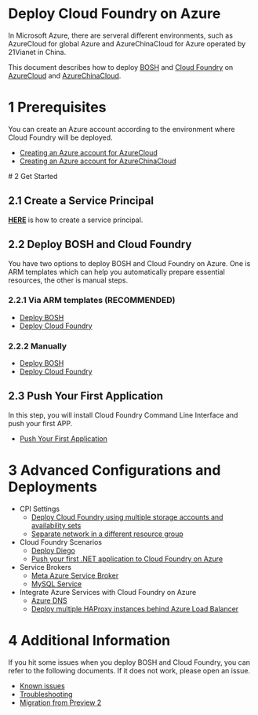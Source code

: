 # Deploy Cloud Foundry on Azure

In Microsoft Azure, there are serveral different environments, such as AzureCloud for global Azure and AzureChinaCloud for Azure operated by 21Vianet in China.

This document describes how to deploy [BOSH](http://bosh.io/) and [Cloud Foundry](https://www.cloudfoundry.org/) on [AzureCloud](https://azure.microsoft.com/en-us/) and [AzureChinaCloud](https://www.azure.cn/).

# 1 Prerequisites

You can create an Azure account according to the environment where Cloud Foundry will be deployed.

* [Creating an Azure account for AzureCloud](https://azure.microsoft.com/en-us/pricing/free-trial/)
* [Creating an Azure account for AzureChinaCloud](https://www.azure.cn/pricing/pia/)

<a name="get-started"/>
# 2 Get Started

## 2.1 Create a Service Principal

[**HERE**](./get-started/create-service-principal.md) is how to create a service principal.

## 2.2 Deploy BOSH and Cloud Foundry

You have two options to deploy BOSH and Cloud Foundry on Azure. One is ARM templates which can help you automatically prepare essential resources, the other is manual steps.

### 2.2.1 Via ARM templates (**RECOMMENDED**)

* [Deploy BOSH](./get-started/via-arm-templates/deploy-bosh-via-arm-templates.md)
* [Deploy Cloud Foundry](./get-started/via-arm-templates/deploy-cloudfoundry-via-arm-templates.md)

### 2.2.2 Manually

* [Deploy BOSH](./get-started/manually/deploy-bosh-manually.md)
* [Deploy Cloud Foundry](./get-started/manually/deploy-cloudfoundry-manually.md)

## 2.3 Push Your First Application

In this step, you will install Cloud Foundry Command Line Interface and push your first APP.

* [Push Your First Application](./get-started/push-demo-app.md)

# 3 Advanced Configurations and Deployments

* CPI Settings
  * [Deploy Cloud Foundry using multiple storage accounts and availability sets](./advanced/deploy-cloudfoundry-for-enterprise/)
  * [Separate network in a different resource group](./advanced/separate-network-in-a-different-resource-group/)
* Cloud Foundry Scenarios
  * [Deploy Diego](./advanced/deploy-diego/)
  * [Push your first .NET application to Cloud Foundry on Azure](./advanced/push-your-first-net-application-to-cloud-foundry-on-azure/)
* Service Brokers
  * [Meta Azure Service Broker](https://github.com/Azure/meta-azure-service-broker)
  * [MySQL Service](./advanced/deploy-mysql/)
* Integrate Azure Services with Cloud Foundry on Azure
  * [Azure DNS](./advanced/deploy-azuredns/)
  * [Deploy multiple HAProxy instances behind Azure Load Balancer](./advanced/deploy-multiple-haproxy/)

# 4 Additional Information

If you hit some issues when you deploy BOSH and Cloud Foundry, you can refer to the following documents. If it does not work, please open an issue.

* [Known issues](./additional-information/known-issues.md)
* [Troubleshooting](./additional-information/troubleshooting.md)
* [Migration from Preview 2](./additional-information/migration.md)
